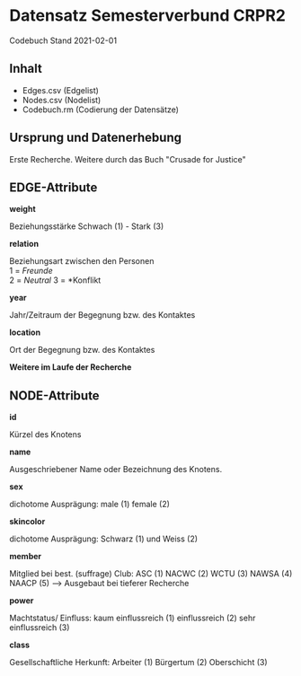 # Datensatz Semesterverbund CRPR2 #
Codebuch Stand 2021-02-01  

## Inhalt
- Edges.csv (Edgelist)
- Nodes.csv (Nodelist)
- Codebuch.rm (Codierung der Datensätze)

## Ursprung und Datenerhebung
Erste Recherche. Weitere durch das Buch "Crusade for Justice"

## EDGE-Attribute

**weight**

Beziehungsstärke
Schwach (1) - Stark (3)

**relation**

Beziehungsart zwischen den Personen  
1 = *Freunde*  
2 = *Neutral* 
3 = *Konflikt

**year**

Jahr/Zeitraum der Begegnung bzw. des Kontaktes

**location**

Ort der Begegnung bzw. des Kontaktes

**Weitere im Laufe der Recherche**


## NODE-Attribute  
  
**id**

Kürzel des Knotens

**name**

Ausgeschriebener Name oder Bezeichnung des Knotens.

**sex**

dichotome Ausprägung:
male (1) female (2)

**skincolor**

dichotome Ausprägung:
Schwarz (1) und Weiss (2)			

**member**

Mitglied bei best. (suffrage) Club: 
ASC (1)
NACWC (2)
WCTU (3)
NAWSA (4)
NAACP (5) 
--> Ausgebaut bei tieferer Recherche							

**power**

Machtstatus/ Einfluss: 
kaum einflussreich (1)
einflussreich (2)
sehr einflussreich (3)					
  
**class**

Gesellschaftliche Herkunft: 
Arbeiter (1)
Bürgertum (2)
Oberschicht (3)
